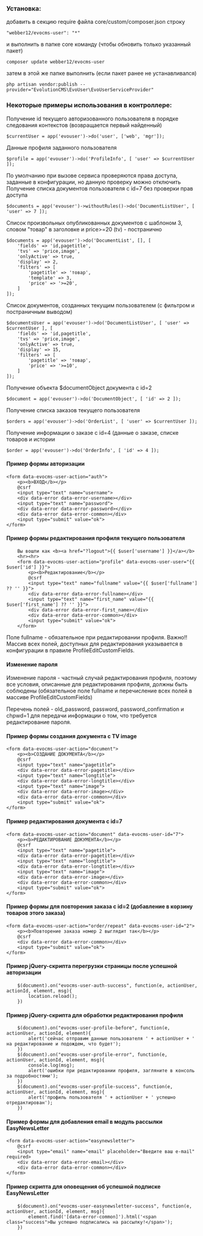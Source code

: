 ### Установка:

добавить в секцию require файла core/custom/composer.json строку

`"webber12/evocms-user": "*"`

и выполнить в папке core команду (чтобы обновить только указанный пакет)

`composer update webber12/evocms-user`

затем в этой же папке выполнить (если пакет ранее не устанавливался)

`php artisan vendor:publish --provider="EvolutionCMS\EvoUser\EvoUserServiceProvider"`

### Некоторые примеры использования в контроллере:

Получение id текущего авторизованного пользователя в порядке следования контекстов (возвращается первый найденный)

`$currentUser = app('evouser')->do('user', ['web', 'mgr']);`

Данные профиля заданного пользователя

`$profile = app('evouser')->do('ProfileInfo', [ 'user' => $currentUser ]);`

По умолчанию при вызове сервиса проверяются права доступа, заданные в конфигурации, но данную проверку можно отключить
Получение списка документов пользователя с id=7 без проверки прав доступа

```
$documents = app('evouser')->withoutRules()->do('DocumentListUser', [ 'user' => 7 ]);
```

Список произвольных опубликованных документов с шаблоном 3, словом "товар" в заголовке и price>=20 (tv) - постранично

```
$documents = app('evouser')->do('DocumentList', [], [
    'fields' => 'id,pagetitle',
    'tvs' => 'price,image',
    'onlyActive' => true,
    'display' => 2,
    'filters' => [
        'pagetitle' => 'товар',
        'template' => 3,
        'price' => '>=20',
    ]
]);
```

Список документов, созданных текущим пользователем (с фильтром и постраничным выводом)

```
$documentsUser = app('evouser')->do('DocumentListUser', [ 'user' => $currentUser ], [
    'fields' => 'id,pagetitle',
    'tvs' => 'price,image',
    'onlyActive' => true,
    'display' => 15,
    'filters' => [
        'pagetitle' => 'товар',
        'price' => '>=10',
    ]
]);
```

Получение объекта $documentObject документа с id=2

`$document = app('evouser')->do('DocumentObject', [ 'id' => 2 ]);`

Получение списка заказов текущего пользователя

`$orders = app('evouser')->do('OrderList', [ 'user' => $currentUser ]);`

Получение информации о заказе с id=4 (данные о заказе, списке товаров и истории

`$order = app('evouser')->do('OrderInfo', [ 'id' => 4 ]);`

#### Пример формы авторизации

```
<form data-evocms-user-action="auth">
    <p><b>ВХОД</b></p>
    @csrf
    <input type="text" name="username">
    <div data-error data-error-username></div>
    <input type="text" name="password">
    <div data-error data-error-password></div>
    <div data-error data-error-common></div>
    <input type="submit" value="ok">
</form>
```

#### Пример формы редактирования профиля текущего пользователя

```
    Вы вошли как <b><a href="?logout">{{ $user['username'] }}</a></b>
    <hr><hr>
    <form data-evocms-user-action="profile" data-evocms-user-user="{{ $user['id'] }}">
        <p><b>Редактирование</b></p>
        @csrf
        <input type="text" name="fullname" value="{{ $user['fullname'] ?? '' }}">
        <div data-error data-error-fullname></div>
        <input type="text" name="first_name" value="{{ $user['first_name'] ?? '' }}">
        <div data-error data-error-first_name></div>
        <div data-error data-error-common></div>
        <input type="submit" value="ok">
    </form>
```

Поле fullname - обязательное при редактировании профиля. Важно!! Массив всех полей, доступных для редактирования указывается в конфигурации в правиле ProfileEditCustomFields.

#### Изменение пароля

Изменение пароля - частный случай редактирования профиля, поэтому все условия, описанные для редактирования профиля, должны быть соблюдены
(обязательное поле fullname и перечисление всех полей в массиве ProfileEditCustomFields)

Перечень полей - old_password, password, password_confirmation и chpwd=1 для передачи информации о том, что требуется редактирование пароля.

#### Пример формы создания документа c TV image

```
<form data-evocms-user-action="document">
    <p><b>СОЗДАНИЕ ДОКУМЕНТА</b></p>
    @csrf
    <input type="text" name="pagetitle">
    <div data-error data-error-pagetitle></div>
    <input type="text" name="longtitle">
    <div data-error data-error-longtitle></div>
    <input type="text" name="image">
    <div data-error data-error-image></div>
    <div data-error data-error-common></div>
    <input type="submit" value="ok">
</form>
```

#### Пример редактирования документа с id=7

```
<form data-evocms-user-action="document" data-evocms-user-id="7">
    <p><b>РЕДАКТИРОВАНИЕ ДОКУМЕНТА</b></p>
    @csrf
    <input type="text" name="pagetitle">
    <div data-error data-error-pagetitle></div>
    <input type="text" name="longtitle">
    <div data-error data-error-longtitle></div>
    <input type="text" name="image">
    <div data-error data-error-image></div>
    <div data-error data-error-common></div>
    <input type="submit" value="ok">
</form>
```

#### Пример формы для повторения заказа с id=2 (добавление в корзину товаров этого заказа)

```
<form data-evocms-user-action="order/repeat" data-evocms-user-id="2">
    <p><b>Повторение заказа номер 2 выглядит так</b></p>
    @csrf
    <div data-error data-error-common></div>
    <input type="submit" value="ok">
</form>
```

#### Пример jQuery-скрипта перегрузки страницы после успешной авторизации

```
    $(document).on("evocms-user-auth-success", function(e, actionUser, actionId, element, msg){
        location.reload();
    })
```

#### Пример jQuery-скрипта для обработки редактирования профиля

```
    $(document).on("evocms-user-profile-before", function(e, actionUser, actionId, element){
        alert('сейчас отправим данные пользователя ' + actionUser + ' на редактирование и подождем, что будет');
    })
    $(document).on("evocms-user-profile-error", function(e, actionUser, actionId, element, msg){
        console.log(msg);
        alert('ошибки при редактировании профиля, загляните в консоль за подробностями');
    })
    $(document).on("evocms-user-profile-success", function(e, actionUser, actionId, element, msg){
        alert('профиль пользователя ' + actionUser + ' успешно отредактирован');
    })
```

#### Пример формы для добавления email в модуль рассылки EasyNewsLetter

```
<form data-evocms-user-action="easynewsletter">
    @csrf
    <input type="email" name="email" placeholder="Введите ваш e-mail" required>
    <div data-error data-error-email></div>
    <div data-error data-error-common></div>
</form>
```

#### Пример скрипта для оповещения об успешной подписке EasyNewsLetter

```
    $(document).on("evocms-user-easynewsletter-success", function(e, actionUser, actionId, element, msg){
        element.find('[data-error-common]').html('<span class="success">Вы успешно подписались на рассылку!</span>');
    })
```
